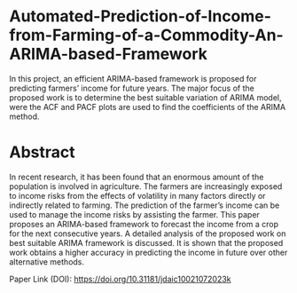# Automated-Prediction-of-Income-from-Farming-of-a-Commodity-An-ARIMA-based-Framework
In this project, an efficient ARIMA-based framework is proposed for predicting farmers’ income for future years.  The major focus of the proposed work is to determine the best suitable variation of ARIMA model, were the ACF and PACF plots are used to find the coefficients of the ARIMA method.

# Abstract
In recent research, it has been found that an enormous amount of the population is involved in agriculture. The farmers are increasingly exposed to income risks from the effects of volatility in many factors directly or indirectly related to farming. The prediction of the farmer’s income can be used to manage the income risks by assisting the farmer.  This  paper  proposes  an  ARIMA-based  framework  to  forecast  the  income  from  a  crop  for  the  next consecutive years. A detailed analysis of the proposed work on best suitable ARIMA framework is discussed. It is shown that the proposed work obtains a higher accuracy in predicting the income in future over other alternative methods.

Paper Link (DOI): https://doi.org/10.31181/jdaic10021072023k
